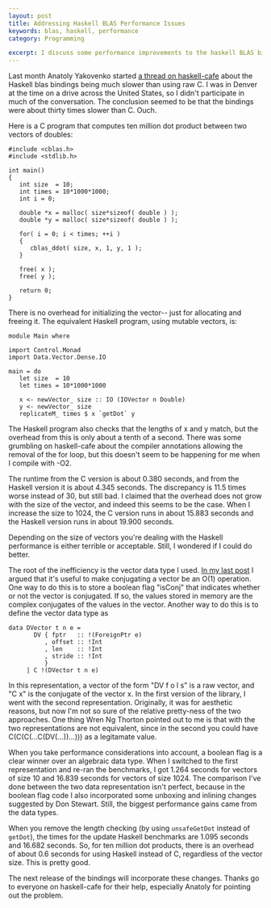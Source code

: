 ```yaml
---
layout: post
title: Addressing Haskell BLAS Performance Issues
keywords: blas, haskell, performance
category: Programming

excerpt: I discuss some performance improvements to the haskell BLAS bindings.
---
```


Last month Anatoly Yakovenko started [a thread on haskell-cafe][] about
the Haskell blas bindings being much slower than using raw C.  I was in Denver
at the time on a drive across the United States, so I didn't participate in much
of the conversation.  The conclusion seemed to be that the bindings were about
thirty times slower than C.  Ouch.

[a thread on haskell-cafe]: http://www.haskell.org/pipermail/haskell-cafe/2008-June/044401.html

Here is a C program that computes ten million dot product between two vectors of
doubles:

    #include <cblas.h>
    #include <stdlib.h>

    int main() 
    {
       int size  = 10;
       int times = 10*1000*1000;
       int i = 0;

       double *x = malloc( size*sizeof( double ) );
       double *y = malloc( size*sizeof( double ) );

       for( i = 0; i < times; ++i ) 
       {
          cblas_ddot( size, x, 1, y, 1 );
       }

       free( x );
       free( y );
       
       return 0;
    }

There is no overhead for initializing the vector-- just for allocating and 
freeing it.  The equivalent Haskell program, using mutable vectors, is:

    module Main where

    import Control.Monad
    import Data.Vector.Dense.IO

    main = do
       let size  = 10
       let times = 10*1000*1000
   
       x <- newVector_ size :: IO (IOVector n Double)
       y <- newVector_ size 
       replicateM_ times $ x `getDot` y

The Haskell program also checks that the lengths of x and y match, but the
overhead from this is only about a tenth of a second.  There was some grumbling
on haskell-cafe about the compiler annotations allowing the removal of the for
loop, but this doesn't seem to be happening for me when I compile with -O2.  

The runtime from the C version is about 0.380 seconds, and from the Haskell
version it is about 4.345 seconds.  The discrepancy is 11.5 times worse 
instead of 30, but still bad.  I claimed that the overhead does not grow with
the size of the vector, and indeed this seems to be the case.  When I increase
the size to 1024, the C version runs in about 15.883 seconds and the Haskell
version runs in about 19.900 seconds.

Depending on the size of vectors you're dealing with the Haskell performance is
either terrible or acceptable.  Still, I wondered if I could do better.

The root of the inefficiency is the vector data type I used. [In my last post][]
I argued that it's useful to make conjugating a vector be an O(1) operation. One
way to do this is to store a boolean flag "isConj" that indicates whether or not
the vector is conjugated.  If so, the values stored in memory are the complex
conjugates of the values in the vector.  Another way to do this is to define the
vector data type as

    data DVector t n e =
           DV { fptr   :: !(ForeignPtr e)
              , offset :: !Int
              , len    :: !Int
              , stride :: !Int
              }
         | C !(DVector t n e)

In this representation, a vector of the form "DV f o l s" is a raw vector, and
"C x" is the conjugate of the vector x.  In the first version of the library, I
went with the second representation.  Originally, it was for aesthetic reasons,
but now I'm not so sure of the relative pretty-ness of the two approaches.  One
thing Wren Ng Thorton pointed out to me is that with the two representations are
not equivalent, since in the second you could have C(C(C(...C(DV(...))...))) as
a legitamate value.

[In my last post]: /blog/2008/06/12/blas-data-types

When you take performance considerations into account, a boolean flag is a
clear winner over an algebraic data type.  When I switched to the first
representation and re-ran the benchmarks, I got 1.264 seconds for vectors of
size 10 and 16.839 seconds for vectors of size 1024.  The comparison I've done
between the two data representation isn't perfect, because in the boolean flag
code I also incorporated some unboxing and inlining changes suggested by Don
Stewart.  Still, the biggest performance gains came from the data types.

When you remove the length checking (by using `unsafeGetDot` instead of
`getDot`), the times for the update Haskell benchmarks are 1.095 seconds
and 16.682 seconds.  So, for ten million dot products, there is an overhead of
about 0.6 seconds for using Haskell instead of C, regardless of the vector
size.  This is pretty good.

The next release of the bindings will incorporate these changes.  Thanks go to 
everyone on haskell-cafe for their help, especially Anatoly for pointing out the
problem.
